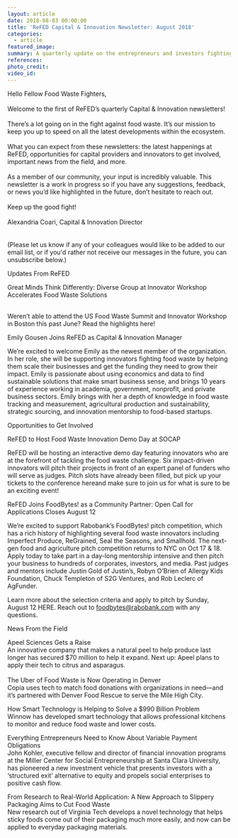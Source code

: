 ```yaml
---
layout: article
date: 2018-08-03 00:00:00
title: 'ReFED Capital & Innovation Newsletter: August 2018'
categories:
  - article
featured_image:
summary: A quarterly update on the entrepreneurs and investors fighting food waste
references:
photo_credit:
video_id:
---
```


Hello Fellow Food Waste Fighters,<br><br>Welcome to the first of ReFED’s quarterly Capital & Innovation newsletters!<br><br>There’s a lot going on in the fight against food waste. It’s our mission to keep you up to speed on all the latest developments within the ecosystem.<br><br>What you can expect from these newsletters: the latest happenings at ReFED, opportunities for capital providers and innovators to get involved, important news from the field, and more.<br><br>As a member of our community, your input is incredibly valuable. This newsletter is a work in progress so if you have any suggestions, feedback, or news you’d like highlighted in the future, don’t hesitate to reach out.<br><br>Keep up the good fight!<br><br>Alexandria Coari, Capital & Innovation Director<br><br><br>(Please let us know if any of your colleagues would like to be added to our email list, or if you'd rather not receive our messages in the future, you can unsubscribe below.)

Updates From ReFED

Great Minds Think Differently: Diverse Group at Innovator Workshop Accelerates Food Waste Solutions

<br>Weren’t able to attend the US Food Waste Summit and Innovator Workshop in Boston this past June? Read the highlights here!

Emily Gousen Joins ReFED as Capital & Innovation Manager

We’re excited to welcome Emily as the newest member of the organization. In her role, she will be supporting innovators fighting food waste by helping them scale their businesses and get the funding they need to grow their impact. Emily is passionate about using economics and data to find sustainable solutions that make smart business sense, and brings 10 years of experience working in academia, government, nonprofit, and private business sectors. Emily brings with her a depth of knowledge in food waste tracking and measurement, agricultural production and sustainability, strategic sourcing, and innovation mentorship to food-based startups.

Opportunities to Get Involved

ReFED to Host Food Waste Innovation Demo Day at SOCAP

ReFED will be hosting an interactive demo day featuring innovators who are at the forefront of tackling the food waste challenge. Six impact-driven innovators will pitch their projects in front of an expert panel of funders who will serve as judges. Pitch slots have already been filled, but pick up your tickets to the conference hereand make sure to join us for what is sure to be an exciting event!

ReFED Joins FoodBytes! as a Community Partner: Open Call for Applications Closes August 12

We’re excited to support Rabobank’s FoodBytes! pitch competition, which has a rich history of highlighting several food waste innovators including Imperfect Produce, ReGrained, Seal the Seasons, and Smallhold. The next-gen food and agriculture pitch competition returns to NYC on Oct 17 & 18. Apply today to take part in a day-long mentorship intensive and then pitch your business to hundreds of corporates, investors, and media. Past judges and mentors include Justin Gold of Justin’s, Robyn O’Brien of Allergy Kids Foundation, Chuck Templeton of S2G Ventures, and Rob Leclerc of AgFunder.&nbsp;

Learn more about the selection criteria and apply to pitch by Sunday, August 12 HERE. Reach out to foodbytes@rabobank.com with any questions.

News From the Field

Apeel Sciences Gets a Raise&nbsp;<br>An innovative company that makes a natural peel to help produce last longer has secured $70 million to help it expand. Next up: Apeel plans to apply their tech to citrus and asparagus.<br><br>The Uber of Food Waste is Now Operating in Denver<br>Copia uses tech to match food donations with organizations in need—and it’s partnered with Denver Food Rescue to serve the Mile High City.

How Smart Technology is Helping to Solve a $990 Billion Problem<br>Winnow has developed smart technology that allows professional kitchens to monitor and reduce food waste and lower costs.

Everything Entrepreneurs Need to Know About Variable Payment Obligations<br>John Kohler, executive fellow and director of financial innovation programs at the Miller Center for Social Entrepreneurship at Santa Clara University, has pioneered a new investment vehicle that presents investors with a ‘structured exit’ alternative to equity and propels social enterprises to positive cash flow.

From Research to Real-World Application: A New Approach to Slippery Packaging Aims to Cut Food Waste<br>New research out of Virginia Tech develops a novel technology that helps sticky foods come out of their packaging much more easily, and now can be applied to everyday packaging materials.